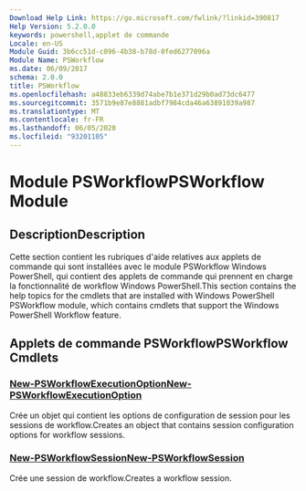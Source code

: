 ```yaml
---
Download Help Link: https://go.microsoft.com/fwlink/?linkid=390817
Help Version: 5.2.0.0
keywords: powershell,applet de commande
Locale: en-US
Module Guid: 3b6cc51d-c096-4b38-b78d-0fed6277096a
Module Name: PSWorkflow
ms.date: 06/09/2017
schema: 2.0.0
title: PSWorkflow
ms.openlocfilehash: a48833eb6339d74abe7b1e371d29b0ad73dc6477
ms.sourcegitcommit: 3571b9e87e8881adbf7984cda46a63891039a987
ms.translationtype: MT
ms.contentlocale: fr-FR
ms.lasthandoff: 06/05/2020
ms.locfileid: "93201105"
---
```

# <span data-ttu-id="1a192-103">Module PSWorkflow</span><span class="sxs-lookup"><span data-stu-id="1a192-103">PSWorkflow Module</span></span>

## <span data-ttu-id="1a192-104">Description</span><span class="sxs-lookup"><span data-stu-id="1a192-104">Description</span></span>

<span data-ttu-id="1a192-105">Cette section contient les rubriques d'aide relatives aux applets de commande qui sont installées avec le module PSWorkflow Windows PowerShell, qui contient des applets de commande qui prennent en charge la fonctionnalité de workflow Windows PowerShell.</span><span class="sxs-lookup"><span data-stu-id="1a192-105">This section contains the help topics for the cmdlets that are installed with Windows PowerShell PSWorkflow module, which contains cmdlets that support the Windows PowerShell Workflow feature.</span></span>

## <span data-ttu-id="1a192-106">Applets de commande PSWorkflow</span><span class="sxs-lookup"><span data-stu-id="1a192-106">PSWorkflow Cmdlets</span></span>

### [<span data-ttu-id="1a192-107">New-PSWorkflowExecutionOption</span><span class="sxs-lookup"><span data-stu-id="1a192-107">New-PSWorkflowExecutionOption</span></span>](New-PSWorkflowExecutionOption.md)
<span data-ttu-id="1a192-108">Crée un objet qui contient les options de configuration de session pour les sessions de workflow.</span><span class="sxs-lookup"><span data-stu-id="1a192-108">Creates an object that contains session configuration options for workflow sessions.</span></span>

### [<span data-ttu-id="1a192-109">New-PSWorkflowSession</span><span class="sxs-lookup"><span data-stu-id="1a192-109">New-PSWorkflowSession</span></span>](New-PSWorkflowSession.md)
<span data-ttu-id="1a192-110">Crée une session de workflow.</span><span class="sxs-lookup"><span data-stu-id="1a192-110">Creates a workflow session.</span></span>
